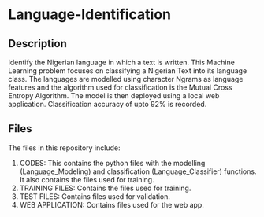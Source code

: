 # Language-Identification

## Description
Identify the Nigerian language in which a text is written. This Machine Learning problem focuses on classifying a Nigerian Text into its language class. The languages are modelled using character Ngrams as language features and the algorithm used for classification is the Mutual Cross Entropy Algorithm. The model is then deployed using a local web application. Classification accuracy of upto 92% is recorded.

## Files
The files in this repository include:
1. CODES: This contains the python files with the modelling (Language_Modeling) and classification (Language_Classifier) functions. It also contains the files used for training.
2. TRAINING FILES: Contains the files used for training. 
3. TEST FILES: Contains files used for validation.
4. WEB APPLICATION: Contains files used for the web app.
